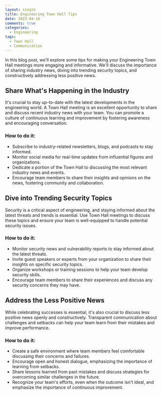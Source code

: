 ```yaml
---
layout: single
title: Engineering Town Hall Tips
date: 2023-04-16
comments: true
categories:
  - Engineering
tags:
  - Town Hall
  - Communication
---
```


In this blog post, we'll explore some tips for making your Engineering Town Hall meetings more engaging and informative. We'll discuss the importance of sharing industry news, diving into trending security topics, and constructively addressing less positive news.

## Share What's Happening in the Industry

It's crucial to stay up-to-date with the latest developments in the engineering world. A Town Hall meeting is an excellent opportunity to share and discuss recent industry news with your team. You can promote a culture of continuous learning and improvement by fostering awareness and encouraging conversation.

### How to do it:

- Subscribe to industry-related newsletters, blogs, and podcasts to stay informed.
- Monitor social media for real-time updates from influential figures and organizations.
- Dedicate a portion of the Town Hall to discussing the most relevant industry news and events.
- Encourage team members to share their insights and opinions on the news, fostering community and collaboration.

## Dive into Trending Security Topics

Security is a critical aspect of engineering, and staying informed about the latest threats and trends is essential. Use Town Hall meetings to discuss these topics and ensure your team is well-equipped to handle potential security issues.

### How to do it:

- Monitor security news and vulnerability reports to stay informed about the latest threats.
- Invite guest speakers or experts from your organization to share their insights on specific security topics.
- Organize workshops or training sessions to help your team develop security skills.
- Encourage team members to share their experiences and discuss any security concerns they may have.

## Address the Less Positive News

While celebrating successes is essential, it's also crucial to discuss less positive news openly and constructively. Transparent communication about challenges and setbacks can help your team learn from their mistakes and improve performance.

### How to do it:

- Create a safe environment where team members feel comfortable discussing their concerns and failures.
- Encourage open and honest dialogue, emphasizing the importance of learning from setbacks.
- Share lessons learned from past mistakes and discuss strategies for overcoming similar challenges in the future.
- Recognize your team's efforts, even when the outcome isn't ideal, and emphasize the importance of continuous improvement.
